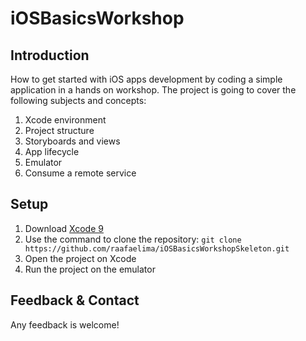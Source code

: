 # iOSBasicsWorkshop
## Introduction
How to get started with iOS apps development by coding a simple application in a hands on workshop. The project is going to cover the following subjects and concepts:

1. Xcode environment
2. Project structure
3. Storyboards and views
4. App lifecycle
5. Emulator
6. Consume a remote service

## Setup
1. Download [Xcode 9](https://download.developer.apple.com/Developer_Tools/Xcode_9/Xcode_9.xip)
2. Use the command to clone the repository: `git clone https://github.com/raafaelima/iOSBasicsWorkshopSkeleton.git`
3. Open the project on Xcode
5. Run the project on the emulator

## Feedback & Contact
Any feedback is welcome!
